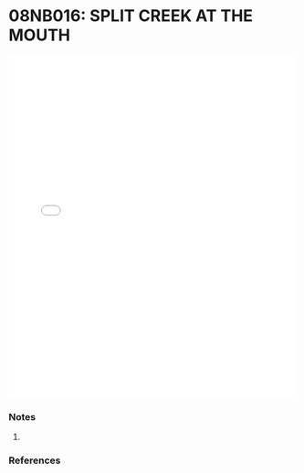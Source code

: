 # 08NB016: SPLIT CREEK AT THE MOUTH

<iframe src="/distribution_estimation/_static/stations/08NB016_fdc.html" width="100%" height="600" frameborder="0"></iframe>

### Notes
1. 

### References

